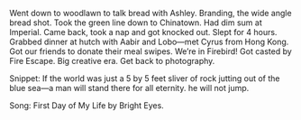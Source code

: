 Went down to woodlawn to talk bread with Ashley. Branding, the wide angle bread shot. Took the green line down to Chinatown. Had dim sum at Imperial. Came back, took a nap and got knocked out. Slept for 4 hours. Grabbed dinner at hutch with Aabir and Lobo—met Cyrus from Hong Kong. Got our friends to donate their meal swipes. We’re in Firebird\! Got casted by Fire Escape. Big creative era. Get back to photography. 

Snippet: If the world was just a 5 by 5 feet sliver of rock jutting out of the blue sea—a man will stand there for all eternity. he will not jump.

Song: First Day of My Life by Bright Eyes.